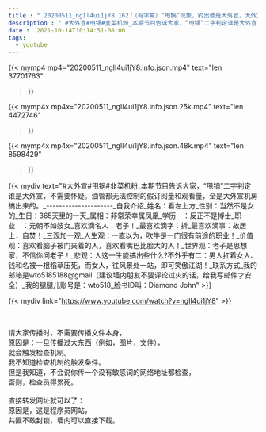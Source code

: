 ```yaml
---
title : " 20200511_ngIl4ui1jY8 162：（有字幕）“甩锅”现象，钓出谁是大外宣，大外宣们帮中国甩锅两月，至今天为止正式停工。大家想知道谁是大外宣吗?本节目告诉你。 "
description : " #大外宣#甩锅#韭菜机粉_本期节目告诉大家，“甩锅”二字判定谁是大外宣，不需要怀疑。油管都无法控制的假订阅量和观看量，全是大外宣机房搞出来的。_---------------------_自我介绍_姓名：看左上方_性别：当然不是女的_生日：365天里的一天_属相：非常荣幸属凤凰_学历　：反正不是博士_职业　：元朝不如妓女_喜欢滴名人：老子！_最喜欢滴字：拆_最喜欢滴事：故居上，自焚！_三观加一观_人生观：一直以为，吹牛是一门很有前途的职业！_价值观：喜欢看脑子被门夹着的人，喜欢看嘴巴比脸大的人！_世界观：老子是思想家，不信你问老子！_悲观：人这一生能搞出些什么?不外乎有二：男人扛着女人、钱和名被一根稻草压死，而女人，往风景处一站，即可笑傲江湖！_联系方式_我的邮箱是wto5185188@gmail（建议墙内朋友不要评论过火的话，给我写邮件才安全）_我的腿腿儿账号是：wto518_脸书ID叫：Diamond John "
date :  2021-10-14T10:14:51-08:00
tags:
  - youtube
---
```


{{< mymp4 mp4="20200511_ngIl4ui1jY8.info.json.mp4" 
text="len 37701763"
>}}

{{< mymp4x  mp4x="20200511_ngIl4ui1jY8.info.json.25k.mp4"
text="len 4472746"
>}}

{{< mymp4x  mp4x="20200511_ngIl4ui1jY8.info.json.48k.mp4"
text="len 8598429"
>}}


{{< mydiv text="#大外宣#甩锅#韭菜机粉_本期节目告诉大家，“甩锅”二字判定谁是大外宣，不需要怀疑。油管都无法控制的假订阅量和观看量，全是大外宣机房搞出来的。_---------------------_自我介绍_姓名：看左上方_性别：当然不是女的_生日：365天里的一天_属相：非常荣幸属凤凰_学历　：反正不是博士_职业　：元朝不如妓女_喜欢滴名人：老子！_最喜欢滴字：拆_最喜欢滴事：故居上，自焚！_三观加一观_人生观：一直以为，吹牛是一门很有前途的职业！_价值观：喜欢看脑子被门夹着的人，喜欢看嘴巴比脸大的人！_世界观：老子是思想家，不信你问老子！_悲观：人这一生能搞出些什么?不外乎有二：男人扛着女人、钱和名被一根稻草压死，而女人，往风景处一站，即可笑傲江湖！_联系方式_我的邮箱是wto5185188@gmail（建议墙内朋友不要评论过火的话，给我写邮件才安全）_我的腿腿儿账号是：wto518_脸书ID叫：Diamond John" >}}
<br>

{{< mydiv link="https://www.youtube.com/watch?v=ngIl4ui1jY8" >}}


<br>

请大家传播时，不需要传播文件本身，<br>
原因是：一旦传播过大东西（例如，图片，文件），<br>
就会触发检查机制。<br>
我不知道检查机制的触发条件。<br>
但是我知道，不会说你传一个没有敏感词的网络地址都检查，<br>
否则，检查员得累死。<br><br>
直接转发网址就可以了：<br>
原因是，这是程序员网站，<br>
共匪不敢封锁，墙内可以直接下载。


